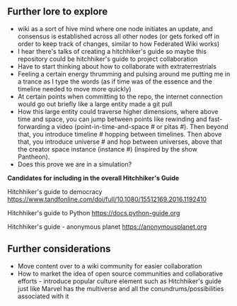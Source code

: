 ## Further lore to explore
- wiki as a sort of hive mind where one node initiates an update, and consensus is established across all other nodes (or gets forked off in order to keep track of changes, similar to how Federated Wiki works)
- I hear there's talks of creating a hitchhiker's guide so maybe this repository could be hitchhiker's guide to project collaboration
- Have to start thinking about how to collaborate with extraterrestrials
- Feeling a certain energy thrumming and pulsing around me putting me in a trance as I type the words (as if time was of the essence and the timeline needed to move more quickly)
- At certain points when committing to the repo, the internet connection would go out briefly like a large entity made a git pull
- How this large entity could traverse higher dimensions, where above time and space, you can jump between points like rewinding and fast-forwarding a video (point-in-time-and-space # or pitas #). Then beyond that, you introduce timeline # hopping between timelines. Then above that, you introduce universe # and hop between universes, above that the creator space instance (instance #) (inspired by the show Pantheon).
- Does this prove we are in a simulation?

**Candidates for including in the overall Hitchhiker's Guide**

Hitchhiker's guide to democracy
https://www.tandfonline.com/doi/full/10.1080/15512169.2016.1192410

Hitchhiker's guide to Python
https://docs.python-guide.org

Hitchhiker's guide - anonymous planet
https://anonymousplanet.org

## Further considerations
- Move content over to a wiki community for easier collaboration
- How to market the idea of open source communities and collaborative efforts - introduce popular culture element such as Hitchhiker's guide just like Marvel has the multiverse and all the conundrums/possibilities associated with it
